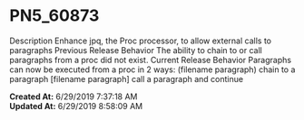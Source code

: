 # PN5_60873

Description Enhance jpq, the Proc processor, to allow external calls to paragraphs Previous Release Behavior The ability to chain to or call paragraphs from a proc did not exist. Current Release Behavior Paragraphs can now be executed from a proc in 2 ways: (filename paragraph) chain to a paragraph [filename paragraph] call a paragraph and continue   

**Created At:** 6/29/2019 7:37:18 AM  
**Updated At:** 6/29/2019 8:58:09 AM  

